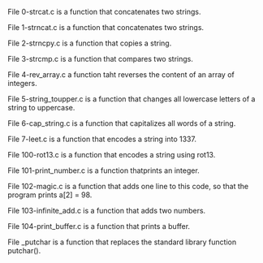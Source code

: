 File 0-strcat.c is a function that concatenates two strings.

File 1-strncat.c is a function that concatenates two strings.

File 2-strncpy.c is a function that copies a string.

File 3-strcmp.c is a function that compares two strings.

File 4-rev_array.c a function taht reverses the content of an array of integers.

File 5-string_toupper.c is a function that changes all lowercase letters of a string to uppercase.

File 6-cap_string.c is a function that capitalizes all words of a string.

File 7-leet.c is a function that encodes a string into 1337.

File 100-rot13.c is a function that encodes a string using rot13.

File 101-print_number.c is a function thatprints an integer.

File 102-magic.c is a function that adds one line to this code, so that the program prints a[2] = 98.

File 103-infinite_add.c is a function that adds two numbers.

File 104-print_buffer.c is a function that prints a buffer.

File _putchar  is a function that replaces the standard library function putchar().
